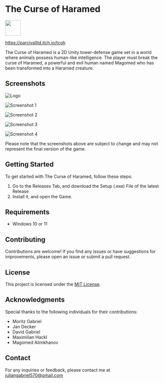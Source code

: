 # The Curse of Haramed 
<img src="https://github.com/ParcivalLTD/The-Curse-of-Haramed/assets/79400664/90b918d1-54dd-4a66-9d02-f543d3ea4d65" width="50" height="50"> 

https://parcivalltd.itch.io/tcoh

The Curse of Haramed is a 2D Unity tower-defense game set in a world where animals possess human-like intelligence. The player must break the curse of Haramed, a powerful and evil human named Magomed who has been transformed into a Haramed creature.

## Screenshots

![Logo](https://github.com/ParcivalLTD/The-Curse-of-Haramed/assets/79400664/0a694c4d-c375-4cb8-a3b5-82127cb23a3c)

![Screenshot 1](https://github.com/ParcivalLTD/The-Curse-of-Haramed/assets/79400664/aec4d876-b3a3-4380-ac71-33cddf69f672)

![Screenshot 2](https://github.com/ParcivalLTD/The-Curse-of-Haramed/assets/79400664/bb7dd0be-ff5a-4f4f-823a-9a6a7a50f13e)

![Screenshot 3](https://github.com/ParcivalLTD/The-Curse-of-Haramed/assets/79400664/47e7f8df-c0b4-494c-bbfd-302aa5480806)

![Screenshot 4](https://github.com/ParcivalLTD/The-Curse-of-Haramed/assets/79400664/b02cf3e3-0a32-47ea-b202-d971ecbe3024)

Please note that the screenshots above are subject to change and may not represent the final version of the game.

## Getting Started

To get started with The Curse of Haramed, follow these steps:

1. Go to the Releases Tab, and download the Setup (.exe) File of the latest Release
2. Install it, and open the Game.

## Requirements

- Windows 10 or 11

## Contributing

Contributions are welcome! If you find any issues or have suggestions for improvements, please open an issue or submit a pull request.

## License

This project is licensed under the [MIT License](LICENSE).

## Acknowledgments

Special thanks to the following individuals for their contributions:

- Moritz Gabriel
- Jan Decker
- David Gabriel
- Maximilian Hackl
- Magomed Alimkhanov

## Contact

For any inquiries or feedback, please contact me at juliangabriel570@gmail.com
